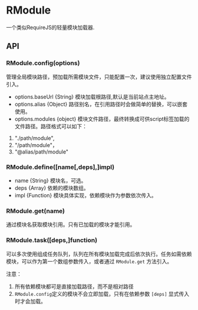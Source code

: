 # RModule
一个类似RequireJS的轻量模块加载器.

## API 
### RModule.config(options)
管理全局模块路径，预加载所需模块文件，只能配置一次，建议使用独立配置文件引入。
- options.baseUrl {String} 模块加载根路径,默认是当前站点主地址。
- options.alias {Object} 路径别名，在引用路径时会做简单的替换，可以嵌套使用。
- options.modules {object} 模块文件路径，最终转换成可供script标签加载的文件路径。路径格式可以如下：
1. "./path/module",
2. "/path/module"，
3. "@alias/path/module"

### RModule.define([name[,deps],]impl)
- name {String} 模块名，可选。
- deps {Array<String>} 依赖的模块数组。
- impl {Function} 模块具体实现，依赖模块作为参数依次传入。

### RModule.get(name)
通过模块名获取模块引用。只有已加载的模块才能引用。

### RModule.task([deps,]function)
可以多次使用组成任务队列，队列在所有模块加载完成后依次执行。任务如需依赖模块，可以作为第一个数组参数传入，或者通过 `RModule.get` 方法引入。

注意：
1. 所有依赖模块都可是直接加载路径，而不是相对路径
2. `RModule.config`定义的模块不会立即加载，只有在依赖参数 `[deps]` 显式传入时才会加载。